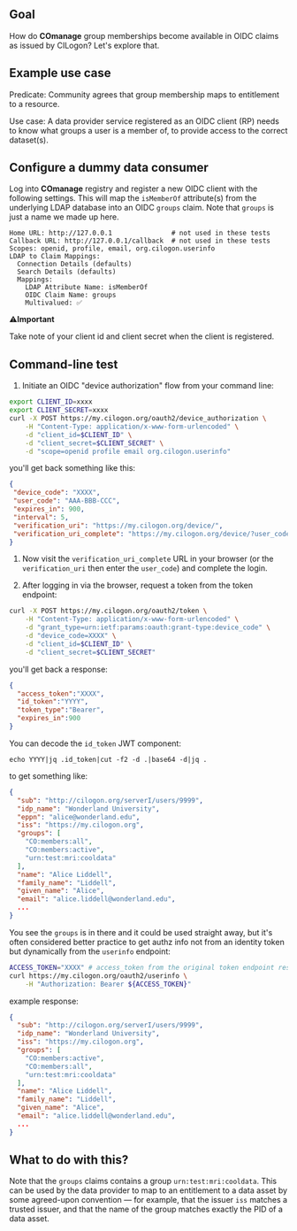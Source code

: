 ## Goal

How do **COmanage** group memberships become available in OIDC claims as
issued by CILogon? Let's explore that.

## Example use case

Predicate:
Community agrees that group membership maps to entitlement to a resource.

Use case:
A data provider service registered as an OIDC client (RP) needs to know what
groups a user is a member of, to provide access to the correct dataset(s).

## Configure a dummy data consumer

Log into **COmanage** registry and register a new OIDC client with the following
settings. This will map the `isMemberOf` attribute(s) from the underlying LDAP
database into an OIDC `groups` claim. Note that `groups` is just a name we made
up here.

```
Home URL: http://127.0.0.1               # not used in these tests 
Callback URL: http://127.0.0.1/callback  # not used in these tests
Scopes: openid, profile, email, org.cilogon.userinfo
LDAP to Claim Mappings:
  Connection Details (defaults)
  Search Details (defaults)
  Mappings:
    LDAP Attribute Name: isMemberOf
    OIDC Claim Name: groups
    Multivalued: ✅
```

⚠️**Important**

Take note of your client id and client secret when the client is registered.

## Command-line test

1. Initiate an OIDC "device authorization" flow from your command line:
```bash
export CLIENT_ID=xxxx
export CLIENT_SECRET=xxxx
curl -X POST https://my.cilogon.org/oauth2/device_authorization \
    -H "Content-Type: application/x-www-form-urlencoded" \
    -d "client_id=$CLIENT_ID" \
    -d "client_secret=$CLIENT_SECRET" \
    -d "scope=openid profile email org.cilogon.userinfo"
```

you'll get back something like this:
```json
{
 "device_code": "XXXX",
 "user_code": "AAA-BBB-CCC",
 "expires_in": 900,
 "interval": 5,
 "verification_uri": "https://my.cilogon.org/device/",
 "verification_uri_complete": "https://my.cilogon.org/device/?user_code=AAA-BBB-CCC"
}
```
1. Now visit the `verification_uri_complete` URL in your browser (or the `verification_uri` then enter the `user_code`) and complete the login.

1. After logging in via the browser, request a token from the token endpoint:
```bash
curl -X POST https://my.cilogon.org/oauth2/token \
    -H "Content-Type: application/x-www-form-urlencoded" \
    -d "grant_type=urn:ietf:params:oauth:grant-type:device_code" \
    -d "device_code=XXXX" \
    -d "client_id=$CLIENT_ID" \
    -d "client_secret=$CLIENT_SECRET"
```
you'll get back a response:
```json
{
  "access_token":"XXXX",
  "id_token":"YYYY",
  "token_type":"Bearer",
  "expires_in":900
}
```
You can decode the `id_token` JWT component:
```
echo YYYY|jq .id_token|cut -f2 -d .|base64 -d|jq .
```
to get something like:
```json
{
  "sub": "http://cilogon.org/serverI/users/9999",
  "idp_name": "Wonderland University",
  "eppn": "alice@wonderland.edu",
  "iss": "https://my.cilogon.org",
  "groups": [
    "CO:members:all",
    "CO:members:active",
    "urn:test:mri:cooldata"
  ],
  "name": "Alice Liddell",
  "family_name": "Liddell",
  "given_name": "Alice",
  "email": "alice.liddell@wonderland.edu",
  ...
}
```
You see the `groups` is in there and it could be used straight away, but it's
often considered better practice to get authz info not from an identity token
but dynamically from the `userinfo` endpoint:

```bash
ACCESS_TOKEN="XXXX" # access_token from the original token endpoint response
curl https://my.cilogon.org/oauth2/userinfo \
    -H "Authorization: Bearer ${ACCESS_TOKEN}"
```
example response:
```json
{
  "sub": "http://cilogon.org/serverI/users/9999",
  "idp_name": "Wonderland University",
  "iss": "https://my.cilogon.org",
  "groups": [
    "CO:members:active",
    "CO:members:all",
    "urn:test:mri:cooldata"
  ],
  "name": "Alice Liddell",
  "family_name": "Liddell",
  "given_name": "Alice",
  "email": "alice.liddell@wonderland.edu",
  ...
}
```
## What to do with this?

Note that the `groups` claims contains a group `urn:test:mri:cooldata`. This
can be used by the data provider to map to an entitlement to a data asset by
some agreed-upon convention — for example, that the issuer `iss` matches a
trusted issuer, and that the name of the group matches exactly the PID of a
data asset.
